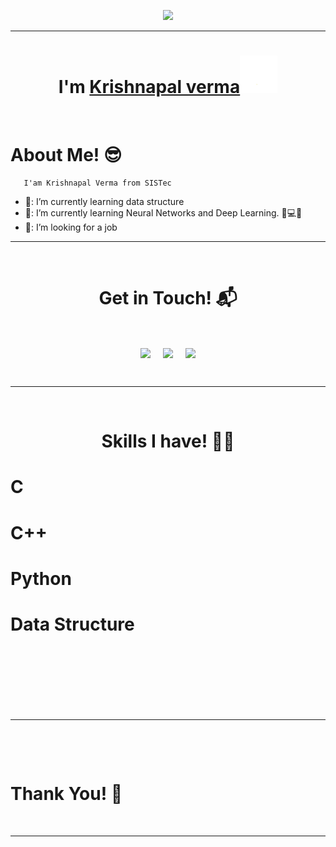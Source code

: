 <p align="center">
  <img src="https://miro.medium.com/max/2048/1*OohqW5DGh9CQS4hLY5FXzA.png" height="230"/>
</p>
<hr>
<h1 align="center">I'm <a href="https://github.com/Krishnapal123/Krishnapal123">Krishnapal verma<a><img src="https://github.com/Kathryn-Jie/Kathryn-Jie/blob/main/wave.gif" width="60px"/></h1>
<Br>
<h1>About Me! 😎</h1>

       I'am Krishnapal Verma from SISTec
- 🔭: I’m currently learning data structure
- 🌱: I’m currently learning Neural Networks and Deep Learning. 🧠💻🤖
- 🤔: I’m looking for a job

<hr>
<Br>
<h1 align="center">Get in Touch! 📬</h1>
<Br>
<p align="center">
<a href="https://www.linkedin.com/in/krishnapalverma2001" target="blank"><img align="center" src="https://img.shields.io/badge/Krishnapal verma-0077B5?style=for-the-badge&logo=linkedin&logoColor=white" /></a> &nbsp;&nbsp;&nbsp;  <a href="krishnapalverma2001@gmail.com" target="blank"><img align="center" src="https://iD14836?style=for-the-badge&logo=gmail&logoColor=white" /></a>    &nbsp;&nbsp;&nbsp;       <a href="h\" target="blank"><img align="center" src="https://img.shields.io/badge/Krishna-100000?style=for-the-badge&logo=github&logoColor=white" /></a>
</p>
  
<Br>
<hr>
<Br>
<h1 align="center">Skills I have! 🤸‍♂</h1>
  <h1>C<h1>
    <h1>C++<h1>
      <h1>Python<h1>
        <h1>Data Structure<h1>
<Br>
  

<Br>
<hr>
<Br>
<h1>Thank You! 🤵 </h1>
<Br>

------
